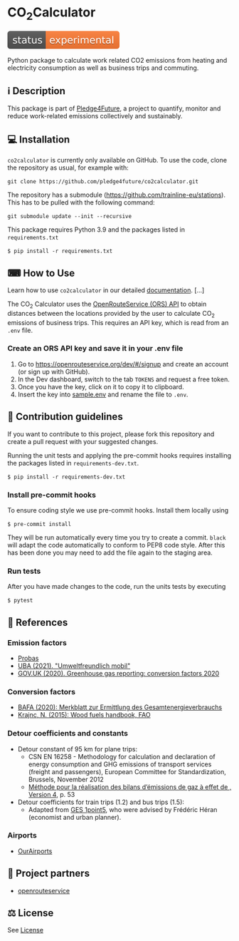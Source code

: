 # CO<sub>2</sub>Calculator

[![status: experimental](https://github.com/GIScience/badges/raw/master/status/experimental.svg)](https://github.com/GIScience/badges#experimental)

Python package to calculate work related CO2 emissions from heating and electricity consumption as well as business trips and commuting.

## ℹ️  Description

This package is part of [Pledge4Future](https://pledge4future.org/), a project to quantify, monitor and reduce work-related emissions collectively and sustainably. 

## :computer:  Installation

`co2calculator` is currently only available on GitHub. To use the code, clone the repository as usual, for example with:

``` 
git clone https://github.com/pledge4future/co2calculator.git
```

The repository has a submodule (https://github.com/trainline-eu/stations). This has to be pulled with the following command:

```
git submodule update --init --recursive
```


This package requires Python 3.9 and the packages listed in `requirements.txt`

```
$ pip install -r requirements.txt
```



## ⌨  How to Use

Learn how to use `co2calculator` in our detailed [documentation](https://github.com/pledge4future/co2calculator/blob/dev/docs/documentation.md). [...]

The CO<sub>2</sub> Calculator uses the [OpenRouteService (ORS) API](https://openrouteservice.org/dev/#/api-docs) to obtain distances between the locations provided by the user to calculate CO<sub>2</sub> emissions of business trips. This requires an API key, which is read from an `.env` file.

### Create an ORS API key and save it in your .env file

1) Go to https://openrouteservice.org/dev/#/signup and create an account (or sign up with GitHub).
2) In the Dev dashboard, switch to the tab `TOKENS` and request a free token.
3) Once you have the key, click on it to copy it to clipboard.
4) Insert the key into [sample.env](sample.env) and rename the file to `.env`.

## :couple:  Contribution guidelines

If you want to contribute to this project, please fork this repository and create a pull request with your suggested changes.

Running the unit tests and applying the pre-commit hooks requires installing the packages listed in `requirements-dev.txt`.

```
$ pip install -r requirements-dev.txt
```

### Install pre-commit hooks

To ensure coding style we use pre-commit hooks. Install them locally using

```
$ pre-commit install
```

They will be run automatically every time you try to create a commit. `black` will adapt the code automatically to
conform to PEP8 code style. After this has been done you may need to add the file again to the staging area.

### Run tests

After you have made changes to the code, run the units tests by executing

```
$ pytest
```

## 📄 References

### Emission factors

- [Probas](https://www.probas.umweltbundesamt.de/php/index.php)
- [UBA (2021). "Umweltfreundlich mobil"](https://www.umweltbundesamt.de/en/publikationen/umweltfreundlich-mobil)
- [GOV.UK (2020). Greenhouse gas reporting: conversion factors 2020](https://www.gov.uk/government/publications/greenhouse-gas-reporting-conversion-factors-2020)

### Conversion factors

- [BAFA (2020): Merkblatt zur Ermittlung des Gesamtenergieverbrauchs](https://www.bafa.de/SharedDocs/Downloads/DE/Energie/ea_ermittlung_gesamtenergieverbrauch.html)
- [Krajnc, N. (2015): Wood fuels handbook, FAO](https://agris.fao.org/agris-search/search.do?recordID=XF2017001919)

### Detour coefficients and constants

- Detour constant of 95 km for plane trips:
    - CSN EN 16258 - Methodology for calculation and declaration of energy consumption and GHG emissions of transport services (freight and passengers), European Committee for Standardization, Brussels, November 2012
    - [Méthode pour la réalisation des bilans d’émissions de gaz à effet de , Version 4](https://www.ecologie.gouv.fr/sites/default/files/Guide%20m%C3%A9thodologique%20sp%C3%A9cifique%20pour%20les%20collectivit%C3%A9s%20pour%20la%20r%C3%A9alisation%20du%20bilan%20d%E2%80%99%C3%A9missions%20de%20GES.pdf), p. 53
- Detour coefficients for train trips (1.2) and bus trips (1.5):
    - Adapted from [GES 1point5](https://labos1point5.org/ges-1point5), who were advised by Frédéric Héran (economist and urban planner).

### Airports

- [OurAirports](https://ourairports.com/data/)

## 🤝 Project partners

- [openrouteservice](https://openrouteservice.org/)

## ⚖️ License

See [License](LICENSE)
